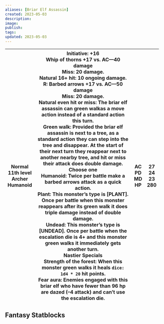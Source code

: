 ```yaml
---
aliases: [Briar Elf Assassin]
created: 2023-05-03
description: 
image: 
publish: 
tags: 
updated: 2023-05-03
---
```


| Normal<br>11th level<br>Archer<br>Humanoid 	| Initiative: +16<br>Whip of thorns +17 vs. AC—40 damage<br>Miss: 20 damage.<br>Natural 16+ hit: 10 ongoing damage.<br>R: Barbed arrows +17 vs. AC—50 damage<br>Miss: 20 damage.<br>Natural even hit or miss: The briar elf assassin can green walkas a move action instead of a standard action this turn.<br>Green walk: Provided the briar elf assassin is next to a tree, as a standard action they can step into the tree and disappear. At the start of their next turn they reappear next to another nearby tree, and hit or miss their attack does double damage.<br>Choose one<br>Humanoid: Twice per battle make a barbed arrows attack as a quick action.<br>Plant: This monster’s type is [PLANT]. Once per battle when this monster reappears after its green walk it does triple damage instead of double damage.<br>Undead: This monster’s type is [UNDEAD]. Once per battle when the escalation die is 4+ and this monster green walks it immediately gets another turn.<br>Nastier Specials<br>Strength of the forest: When this monster green walks it heals `dice: 1d4 * 20` hit points.<br>Fear aura: Enemies engaged with this briar elf who have fewer than 96 hp are dazed (–4 attack) and can’t use the escalation die. 	| AC<br>PD<br>MD<br>HP 	| 27<br>24<br>23<br>280 	|
|---	|---	|---	|---	|

## Fantasy Statblocks

